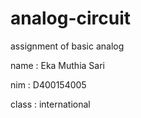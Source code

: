 # analog-circuit 
assignment of basic analog 

name   : Eka Muthia Sari

nim    : D400154005

class  : international
